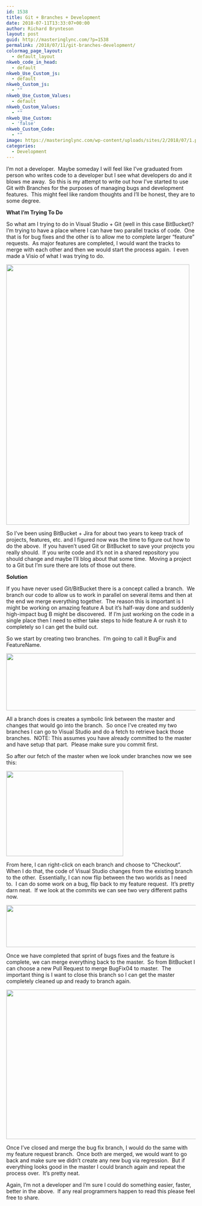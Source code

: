```yaml
---
id: 1538
title: Git + Branches + Development
date: 2018-07-11T13:33:07+00:00
author: Richard Brynteson
layout: post
guid: http://masteringlync.com/?p=1538
permalink: /2018/07/11/git-branches-development/
colormag_page_layout:
  - default_layout
nkweb_code_in_head:
  - default
nkweb_Use_Custom_js:
  - default
nkweb_Custom_js:
  - ""
nkweb_Use_Custom_Values:
  - default
nkweb_Custom_Values:
  - ""
nkweb_Use_Custom:
  - 'false'
nkweb_Custom_Code:
  - ""
image: https://masteringlync.com/wp-content/uploads/sites/2/2018/07/1.png
categories:
  - Development
---
```

I&#8217;m not a developer.  Maybe someday I will feel like I&#8217;ve graduated from person who writes code to a developer but I see what developers do and it blows me away.  So this is my attempt to write out how I&#8217;ve started to use Git with Branches for the purposes of managing bugs and development features.  This might feel like random thoughts and I&#8217;ll be honest, they are to some degree.

**What I&#8217;m Trying To Do**

So what am I trying to do in Visual Studio + Git (well in this case BitBucket)?  I&#8217;m trying to have a place where I can have two parallel tracks of code.  One that is for bug fixes and the other is to allow me to complete larger &#8220;feature&#8221; requests.  As major features are completed, I would want the tracks to merge with each other and then we would start the process again.  I even made a Visio of what I was trying to do.

<img class="alignnone size-full wp-image-1539" src="https://i1.wp.com/masteringlync.com/wp-content/uploads/sites/2/2018/07/Branches.png?resize=487%2C693&#038;ssl=1" alt="" width="487" height="693" srcset="https://i1.wp.com/masteringlync.com/wp-content/uploads/sites/2/2018/07/Branches.png?w=487&ssl=1 487w, https://i1.wp.com/masteringlync.com/wp-content/uploads/sites/2/2018/07/Branches.png?resize=211%2C300&ssl=1 211w" sizes="(max-width: 487px) 100vw, 487px" data-recalc-dims="1" /> 

So I&#8217;ve been using BitBucket + Jira for about two years to keep track of projects, features, etc. and I figured now was the time to figure out how to do the above.  If you haven&#8217;t used Git or BitBucket to save your projects you really should.  If you write code and it&#8217;s not in a shared repository you should change and maybe I&#8217;ll blog about that some time.  Moving a project to a Git but I&#8217;m sure there are lots of those out there.

**Solution**

If you have never used Git/BitBucket there is a concept called a branch.  We branch our code to allow us to work in parallel on several items and then at the end we merge everything together.  The reason this is important is I might be working on amazing feature A but it&#8217;s half-way done and suddenly high-impact bug B might be discovered.  If I&#8217;m just working on the code in a single place then I need to either take steps to hide feature A or rush it to completely so I can get the build out.

So we start by creating two branches.  I&#8217;m going to call it BugFix and FeatureName.

<img class="alignnone wp-image-1540" src="https://i2.wp.com/masteringlync.com/wp-content/uploads/sites/2/2018/07/2.png?resize=600%2C152&#038;ssl=1" alt="" width="600" height="152" srcset="https://i2.wp.com/masteringlync.com/wp-content/uploads/sites/2/2018/07/2.png?w=931&ssl=1 931w, https://i2.wp.com/masteringlync.com/wp-content/uploads/sites/2/2018/07/2.png?resize=300%2C76&ssl=1 300w, https://i2.wp.com/masteringlync.com/wp-content/uploads/sites/2/2018/07/2.png?resize=768%2C195&ssl=1 768w" sizes="(max-width: 600px) 100vw, 600px" data-recalc-dims="1" /> 

All a branch does is creates a symbolic link between the master and changes that would go into the branch.  So once I&#8217;ve created my two branches I can go to Visual Studio and do a fetch to retrieve back those branches.  NOTE: This assumes you have already committed to the master and have setup that part.  Please make sure you commit first.

So after our fetch of the master when we look under branches now we see this:

<img class="alignnone size-full wp-image-1542" src="https://i2.wp.com/masteringlync.com/wp-content/uploads/sites/2/2018/07/3.png?resize=311%2C227&#038;ssl=1" alt="" width="311" height="227" srcset="https://i2.wp.com/masteringlync.com/wp-content/uploads/sites/2/2018/07/3.png?w=311&ssl=1 311w, https://i2.wp.com/masteringlync.com/wp-content/uploads/sites/2/2018/07/3.png?resize=300%2C219&ssl=1 300w" sizes="(max-width: 311px) 100vw, 311px" data-recalc-dims="1" /> 

From here, I can right-click on each branch and choose to &#8220;Checkout&#8221;.  When I do that, the code of Visual Studio changes from the existing branch to the other.  Essentially, I can now flip between the two worlds as I need to.  I can do some work on a bug, flip back to my feature request.  It&#8217;s pretty darn neat.  If we look at the commits we can see two very different paths now.

<img class="alignnone wp-image-1544" src="https://i2.wp.com/masteringlync.com/wp-content/uploads/sites/2/2018/07/4-1.png?resize=600%2C112&#038;ssl=1" alt="" width="600" height="112" srcset="https://i2.wp.com/masteringlync.com/wp-content/uploads/sites/2/2018/07/4-1.png?w=1212&ssl=1 1212w, https://i2.wp.com/masteringlync.com/wp-content/uploads/sites/2/2018/07/4-1.png?resize=300%2C56&ssl=1 300w, https://i2.wp.com/masteringlync.com/wp-content/uploads/sites/2/2018/07/4-1.png?resize=768%2C144&ssl=1 768w, https://i2.wp.com/masteringlync.com/wp-content/uploads/sites/2/2018/07/4-1.png?resize=1024%2C192&ssl=1 1024w" sizes="(max-width: 600px) 100vw, 600px" data-recalc-dims="1" /> 

Once we have completed that sprint of bugs fixes and the feature is complete, we can merge everything back to the master.  So from BitBucket I can choose a new Pull Request to merge BugFix04 to master.  The important thing is I want to close this branch so I can get the master completely cleaned up and ready to branch again.

<img class="alignnone wp-image-1545" src="https://i1.wp.com/masteringlync.com/wp-content/uploads/sites/2/2018/07/5.png?resize=600%2C398&#038;ssl=1" alt="" width="600" height="398" srcset="https://i1.wp.com/masteringlync.com/wp-content/uploads/sites/2/2018/07/5.png?w=856&ssl=1 856w, https://i1.wp.com/masteringlync.com/wp-content/uploads/sites/2/2018/07/5.png?resize=300%2C199&ssl=1 300w, https://i1.wp.com/masteringlync.com/wp-content/uploads/sites/2/2018/07/5.png?resize=768%2C510&ssl=1 768w" sizes="(max-width: 600px) 100vw, 600px" data-recalc-dims="1" /> 

Once I&#8217;ve closed and merge the bug fix branch, I would do the same with my feature request branch.  Once both are merged, we would want to go back and make sure we didn&#8217;t create any new bug via regression.  But if everything looks good in the master I could branch again and repeat the process over.  It&#8217;s pretty neat.

Again, I&#8217;m not a developer and I&#8217;m sure I could do something easier, faster, better in the above.  If any real programmers happen to read this please feel free to share.

&nbsp;

&nbsp;